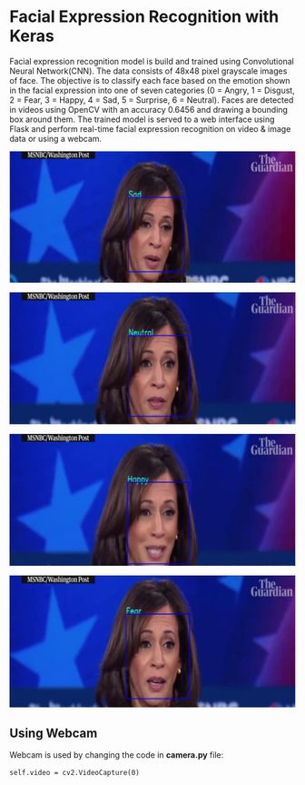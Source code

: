# Facial Expression Recognition with Keras

Facial expression recognition model is build and trained using Convolutional Neural Network(CNN). The data consists of 48x48 pixel grayscale images of face. The objective is to classify each face based on the emotion shown in the facial expression into one of seven categories (0 = Angry, 1 = Disgust, 2 = Fear, 3 = Happy, 4 = Sad, 5 = Surprise, 6 = Neutral). Faces are detected in videos using OpenCV with an accuracy 0.6456 and drawing a bounding box around them. The trained model is served to a web interface using Flask and perform real-time facial expression recognition on video & image data or using a webcam. 

![Sad](https://github.com/dA505819/Facial_Expression_Recognition_with_keras/blob/master/Images/Sad.PNG)

![Neutral](https://github.com/dA505819/Facial_Expression_Recognition_with_keras/blob/master/Images/Neutral.PNG)

![Happy](https://github.com/dA505819/Facial_Expression_Recognition_with_keras/blob/master/Images/Happy.PNG)

![Fear](https://github.com/dA505819/Facial_Expression_Recognition_with_keras/blob/master/Images/Fear.PNG)

## Using Webcam

Webcam is used by changing the code in **camera.py** file:
```
self.video = cv2.VideoCapture(0)
```


